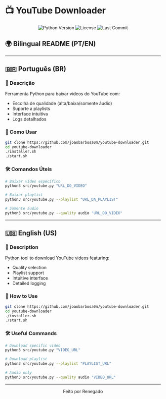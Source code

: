 # 📺 YouTube Downloader

<div align="center">
  <img src="https://img.shields.io/badge/Python-3.8+-blue?logo=python" alt="Python Version">
  <img src="https://img.shields.io/badge/License-MIT-green" alt="License">
  <img src="https://img.shields.io/github/last-commit/joaobarbosa0m/youtube-downloader" alt="Last Commit">
</div>

## 🌍 Bilingual README (PT/EN)


---

## 🇧🇷 Português (BR)

### 📌 Descrição

Ferramenta Python para baixar vídeos do YouTube com:

* Escolha de qualidade (alta/baixa/somente áudio)
* Suporte a playlists
* Interface intuitiva
* Logs detalhados

### 🚀 Como Usar

```bash
git clone https://github.com/joaobarbosa0m/youtube-downloader.git
cd youtube-downloader
./installer.sh
./start.sh
```

### 🛠️ Comandos Úteis

```bash
# Baixar vídeo específico
python3 src/youtube.py "URL_DO_VIDEO"

# Baixar playlist
python3 src/youtube.py --playlist "URL_DA_PLAYLIST"

# Somente áudio
python3 src/youtube.py --quality audio "URL_DO_VIDEO"
```

---

## 🇺🇸 English (US)

### 📌 Description

Python tool to download YouTube videos featuring:

* Quality selection
* Playlist support
* Intuitive interface
* Detailed logging

### 🚀 How to Use

```bash
git clone https://github.com/joaobarbosa0m/youtube-downloader.git
cd youtube-downloader
./installer.sh
./start.sh
```

### 🛠️ Useful Commands

```bash
# Download specific video
python3 src/youtube.py "VIDEO_URL"

# Download playlist
python3 src/youtube.py --playlist "PLAYLIST_URL"

# Audio only
python3 src/youtube.py --quality audio "VIDEO_URL"
```

---

<div align="center">
  Feito por Renegado
</div>
